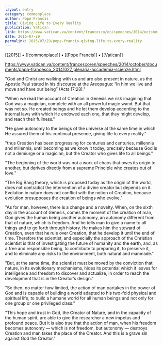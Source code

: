 ```yaml
---
layout: entry
category: commonplace
author: Pope Francis
title: Giving Life to Every Reality
publication: Vatican
link: https://www.vatican.va/content/francesco/en/speeches/2014/october/documents/papa-francesco_20141027_plenaria-accademia-scienze.html
date: 2015-07-29
permalink: 2015/07/29/pope-francis-giving-life-to-every-reality
---
```


[[2015]] • [[commonplace]] • [[Pope Francis]] • [[Vatican]] 

https://www.vatican.va/content/francesco/en/speeches/2014/october/documents/papa-francesco_20141027_plenaria-accademia-scienze.html

"God and Christ are walking with us and are also present in nature, as the Apostle Paul stated in his discourse at the Areopagus: “In him we live and move and have our being” (Acts 17:28)."
 
"When we read the account of Creation in Genesis we risk imagining that God was a magician, complete with an all powerful magic wand. But that was not so. He created beings and he let them develop according to the internal laws with which He endowed each one, that they might develop, and reach their fullness."

"He gave autonomy to the beings of the universe at the same time in which He assured them of his continual presence, giving life to every reality."

"thus Creation has been progressing for centuries and centuries, millennia and millennia, until becoming as we know it today, precisely because God is not a demiurge or a magician, but the Creator who gives life to all beings."

"The beginning of the world was not a work of chaos that owes its origin to another, but derives directly from a supreme Principle who creates out of love."
 
"The Big Bang theory, which is proposed today as the origin of the world, does not contradict the intervention of a divine creator but depends on it. Evolution in nature does not conflict with the notion of Creation, because evolution presupposes the creation of beings who evolve."

"As for man, however, there is a change and a novelty. When, on the sixth day in the account of Genesis, comes the moment of the creation of man, God gives the human being another autonomy, an autonomy different from that of nature, which is freedom. And he tells man to give a name to all things and to go forth through history. He makes him the steward of Creation, even that he rule over Creation, that he develop it until the end of time. Therefore the scientist, and especially the approach of the Christian scientist is that of investigating the future of humanity and the earth, and, as a free and responsible being, to contribute to preparing it, to preserve it, and to eliminate any risks to the environment, both natural and manmade."

"But, at the same time, the scientist must be moved by the conviction that nature, in its evolutionary mechanisms, hides its potential which it leaves for intelligence and freedom to discover and actualize, in order to reach the development that is in the Creator’s design."
 
"So then, no matter how limited, the action of man partakes in the power of God and is capable of building a world adapted to his two-fold physical and spiritual life; to build a humane world for all human beings and not only for one group or one privileged class."

"This hope and trust in God, the Creator of Nature, and in the capacity of the human spirit, are able to give the researcher a new impetus and profound peace. But it is also true that the action of man, when his freedom becomes autonomy — which is not freedom, but autonomy — destroys Creation and man takes the place of the Creator. And this is a grave sin against God the Creator."
